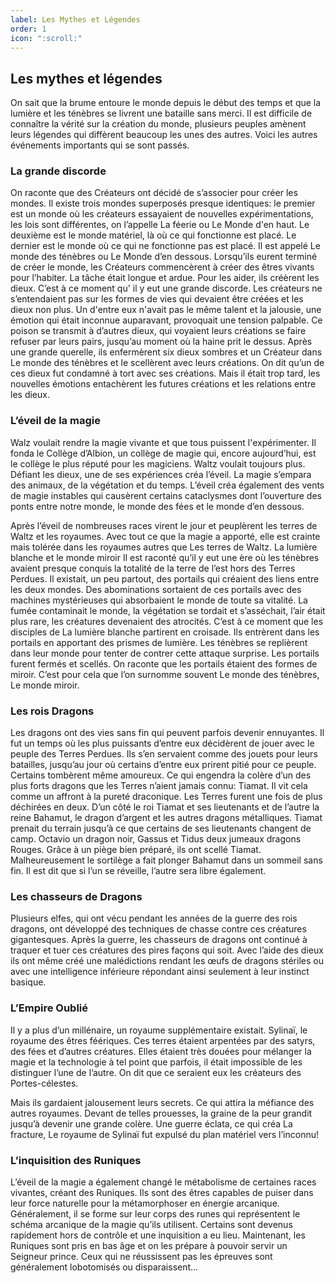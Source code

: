 ```yaml
---
label: Les Mythes et Légendes
order: 1
icon: ":scroll:"
---
```


## Les mythes et légendes
On sait que la brume entoure le monde depuis le début des temps et que la lumière et les ténèbres se livrent une bataille sans merci. Il est difficile de connaître la vérité sur la création du monde, plusieurs peuples amènent leurs légendes qui diffèrent beaucoup les unes des autres. Voici les autres événements importants qui se sont passés. 

### La grande discorde
On raconte que des Créateurs ont décidé de s’associer pour créer les mondes. Il existe trois mondes superposés presque identiques: le premier est un monde où les créateurs essayaient de nouvelles expérimentations, les lois sont différentes, on l’appelle La féerie ou Le Monde d'en haut. Le deuxième est le monde matériel, là où ce qui fonctionne est placé. Le dernier est le monde où ce qui ne fonctionne pas est placé. Il est appelé Le monde des ténèbres ou Le Monde d’en dessous. Lorsqu’ils eurent terminé de créer le monde, les Créateurs commencèrent à créer des êtres vivants pour l’habiter. La tâche était longue et ardue. Pour les aider, ils créèrent les dieux. C’est à ce moment qu' il y eut une grande discorde. Les créateurs ne s’entendaient pas sur les formes de vies qui devaient être créées et les dieux non plus. Un d'entre eux n'avait pas le même talent et la jalousie, une émotion qui était inconnue auparavant, provoquait une tension palpable. Ce poison se transmit à d’autres dieux, qui voyaient leurs créations se faire refuser par leurs pairs, jusqu’au moment où la haine prit le dessus. Après une grande querelle, ils enfermèrent six dieux sombres et un Créateur dans Le monde des ténèbres et le scellèrent avec leurs créations. On dit qu’un de ces dieux fut condamné à tort avec ses créations. Mais il était trop tard, les nouvelles émotions entachèrent les futures créations et les relations entre les dieux.

### L’éveil de la magie

Walz voulait rendre la magie vivante et que tous puissent l'expérimenter. Il fonda le Collège d’Albion, un collège de magie qui, encore aujourd’hui, est le collège le plus réputé pour les magiciens. Waltz voulait toujours plus. Défiant les dieux, une de ses expériences créa l’éveil. La magie s’empara des animaux, de la végétation et du temps. L’éveil créa également des vents de magie instables qui causèrent certains cataclysmes dont l’ouverture des ponts entre notre monde, le monde des fées et le monde d’en dessous. 

Après l’éveil de nombreuses races virent le jour et peuplèrent les terres de Waltz et les royaumes. Avec tout ce que la magie a apporté, elle est crainte mais tolérée dans les royaumes autres que Les terres de Waltz.
La lumière blanche et le monde miroir 
Il est raconté qu’il y eut une ère où les ténèbres avaient presque conquis la totalité de la terre de l’est hors des Terres Perdues. Il existait, un peu partout, des portails qui créaient des liens entre les deux mondes. Des abominations sortaient de ces portails avec des machines mystérieuses qui absorbaient le monde de toute sa vitalité. La fumée contaminait le monde, la végétation se tordait et s’asséchait, l’air était plus rare, les créatures devenaient des atrocités. C’est à ce moment que les disciples de La lumière blanche partirent en croisade. Ils entrèrent dans les portails en apportant des prismes de lumière. Les  ténèbres se replièrent dans leur monde pour tenter de contrer cette attaque surprise. Les portails furent fermés et scellés. On raconte que les portails étaient des formes de miroir. C’est pour cela que l’on surnomme souvent Le monde des ténèbres, Le monde miroir.

### Les rois Dragons 
Les dragons ont des vies sans fin qui peuvent parfois devenir ennuyantes. Il fut un temps où les plus puissants d’entre eux décidèrent de jouer avec le peuple des Terres Perdues. Ils s’en servaient comme des jouets pour leurs batailles, jusqu’au jour où certains d’entre eux prirent pitié pour ce peuple. Certains tombèrent même amoureux. Ce qui engendra la colère d’un des plus forts dragons que les Terres n’aient jamais connu: Tiamat. Il vit cela comme un affront à la pureté draconique. Les Terres furent une fois de plus déchirées en deux. D’un côté le roi Tiamat et ses lieutenants et de l’autre la reine Bahamut, le dragon d’argent et les autres dragons métalliques. 
Tiamat prenait du terrain jusqu’à ce que certains de ses lieutenants changent de camp. Octavio un dragon noir, Gassus et Tidus deux jumeaux dragons Rouges. Grâce à un piège bien préparé, ils ont scellé Tiamat. Malheureusement le sortilège a fait plonger Bahamut dans un sommeil sans fin. Il est dit que si l’un se réveille, l’autre sera libre également.

### Les chasseurs de Dragons 
Plusieurs elfes, qui ont vécu pendant les années de la guerre des rois dragons, ont développé des techniques de chasse contre ces créatures gigantesques. Après la guerre, les chasseurs de dragons ont continué à traquer et tuer ces créatures des pires façons qui soit. Avec l’aide des dieux ils ont même créé une malédictions rendant les œufs de dragons stériles ou avec une intelligence inférieure répondant ainsi seulement à leur instinct basique.

### L’Empire Oublié 
Il y a plus d’un millénaire, un royaume supplémentaire existait. Sylinaï, le royaume des êtres féériques. Ces terres étaient arpentées par des satyrs, des fées et d’autres créatures. Elles étaient très douées pour mélanger la magie et la technologie à tel point que parfois, il était impossible de les distinguer l’une de l’autre. On dit que ce seraient eux les créateurs des Portes-célestes.

Mais ils gardaient jalousement leurs secrets. Ce qui attira la méfiance des autres royaumes. Devant de telles prouesses, la graine de la peur grandit jusqu’à devenir une grande colère. Une guerre éclata, ce qui créa La fracture, Le royaume de Sylinaï fut expulsé du plan matériel vers l’inconnu!

### L’inquisition des Runiques
L’éveil de la magie a également changé le métabolisme de certaines races vivantes, créant des Runiques. Ils sont des êtres capables de puiser dans leur force naturelle pour la métamorphoser en énergie arcanique. Généralement, il se forme sur leur corps des runes qui représentent le schéma arcanique de la magie qu’ils utilisent. Certains sont devenus rapidement hors de contrôle et une inquisition a eu lieu. Maintenant, les Runiques sont pris en bas âge et on les prépare à pouvoir servir un Seigneur prince. Ceux qui ne réussissent pas les épreuves sont généralement lobotomisés ou disparaissent…
